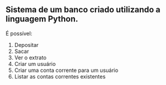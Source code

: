 ## Sistema de um banco criado utilizando a linguagem Python.

É possível:
1. Depositar
2. Sacar
3. Ver o extrato
4. Criar um usuário
5. Criar uma conta corrente para um usuário
6. Listar as contas correntes existentes